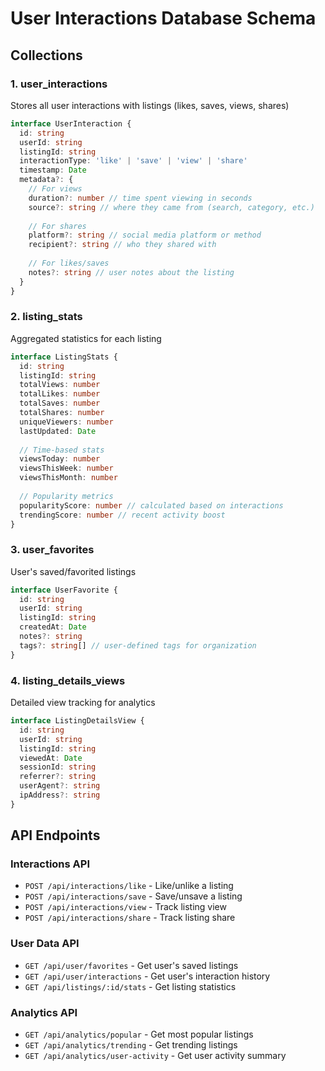 # User Interactions Database Schema

## Collections

### 1. user_interactions
Stores all user interactions with listings (likes, saves, views, shares)

```typescript
interface UserInteraction {
  id: string
  userId: string
  listingId: string
  interactionType: 'like' | 'save' | 'view' | 'share'
  timestamp: Date
  metadata?: {
    // For views
    duration?: number // time spent viewing in seconds
    source?: string // where they came from (search, category, etc.)
    
    // For shares
    platform?: string // social media platform or method
    recipient?: string // who they shared with
    
    // For likes/saves
    notes?: string // user notes about the listing
  }
}
```

### 2. listing_stats
Aggregated statistics for each listing

```typescript
interface ListingStats {
  id: string
  listingId: string
  totalViews: number
  totalLikes: number
  totalSaves: number
  totalShares: number
  uniqueViewers: number
  lastUpdated: Date
  
  // Time-based stats
  viewsToday: number
  viewsThisWeek: number
  viewsThisMonth: number
  
  // Popularity metrics
  popularityScore: number // calculated based on interactions
  trendingScore: number // recent activity boost
}
```

### 3. user_favorites
User's saved/favorited listings

```typescript
interface UserFavorite {
  id: string
  userId: string
  listingId: string
  createdAt: Date
  notes?: string
  tags?: string[] // user-defined tags for organization
}
```

### 4. listing_details_views
Detailed view tracking for analytics

```typescript
interface ListingDetailsView {
  id: string
  userId: string
  listingId: string
  viewedAt: Date
  sessionId: string
  referrer?: string
  userAgent?: string
  ipAddress?: string
}
```

## API Endpoints

### Interactions API
- `POST /api/interactions/like` - Like/unlike a listing
- `POST /api/interactions/save` - Save/unsave a listing
- `POST /api/interactions/view` - Track listing view
- `POST /api/interactions/share` - Track listing share

### User Data API
- `GET /api/user/favorites` - Get user's saved listings
- `GET /api/user/interactions` - Get user's interaction history
- `GET /api/listings/:id/stats` - Get listing statistics

### Analytics API
- `GET /api/analytics/popular` - Get most popular listings
- `GET /api/analytics/trending` - Get trending listings
- `GET /api/analytics/user-activity` - Get user activity summary
